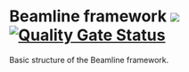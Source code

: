 # Beamline framework [![](https://jitpack.io/v/beamline/framework.svg)](https://jitpack.io/#beamline/framework) [![Quality Gate Status](https://sonarcloud.io/api/project_badges/measure?project=beamline_framework&metric=alert_status)](https://sonarcloud.io/summary/new_code?id=beamline_framework)

Basic structure of the Beamline framework.
